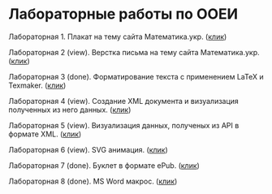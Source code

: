 # Лабораторные работы по ООЕИ

Лабораторная 1. Плакат на тему сайта Математика.укр. (<a href="http://dungidenes.github.io/OOEI/Lab1/index.html">клик</a>)

Лабораторная 2 (view). Верстка письма на тему сайта Математика.укр. (<a href="dungidenes.github.io/ooei/lab1">клик</a>)

Лабораторная 3 (done). Форматирование текста с применением LaTeX и Texmaker. (<a href="dungidenes.github.io/ooei/lab1">клик</a>)

Лабораторная 4 (view). Создание XML документа и визуализация полученных из него данных. (<a href="dungidenes.github.io/ooei/lab1">клик</a>)
 
Лабораторная 5 (view). Визуализация данных, полученых из API в формате XML. (<a href="dungidenes.github.io/ooei/lab1">клик</a>)

Лабораторная 6 (view). SVG анимация. (<a href="dungidenes.github.io/ooei/lab1">клик</a>)

Лабораторная 7 (done). Буклет в формате ePub. (<a href="dungidenes.github.io/ooei/lab1">клик</a>)

Лабораторная 8 (done). MS Word макрос. (<a href="dungidenes.github.io/ooei/lab1">клик</a>)
